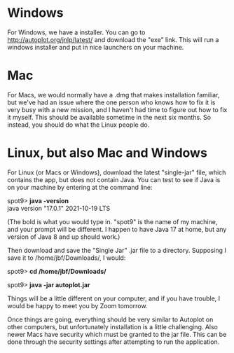 
# Windows
For Windows, we have a installer.  You can go to http://autoplot.org/jnlp/latest/ and download the "exe" link.  This will run a windows installer and put in nice launchers on your machine.

# Mac
For Macs, we would normally have a .dmg that makes installation familiar, but we've had an issue where the one person who knows how to fix it is very busy with a new mission, and I haven't had time to figure out how to fix it myself.  This should be available sometime in the next six months.  So instead, you should do what the Linux people do.

# Linux, but also Mac and Windows
For Linux (or Macs or Windows), download the latest "single-jar" file, which contains the app, but does not contain Java.  You can test to see if Java is on your machine by entering at the command line:


spot9> **java -version**
<br>java version "17.0.1" 2021-10-19 LTS

(The bold is what you would type in.  "spot9" is the name of my machine, and your prompt will be different.  I happen to have Java 17 at home, but any version of Java 8 and up should work.)


Then download and save the "Single Jar" .jar file to a directory.  Supposing I save it to /home/jbf/Downloads/, I would:


spot9> **cd /home/jbf/Downloads/**

spot9> **java -jar autoplot.jar**


Things will be a little different on your computer, and if you have trouble, I would be happy to meet you by Zoom tomorrow.


Once things are going, everything should be very similar to Autoplot on other computers, but unfortunately installation is a little 
challenging.  Also newer Macs have security which must be granted to the jar file.  This can be done through the security settings after
attempting to run the application.


